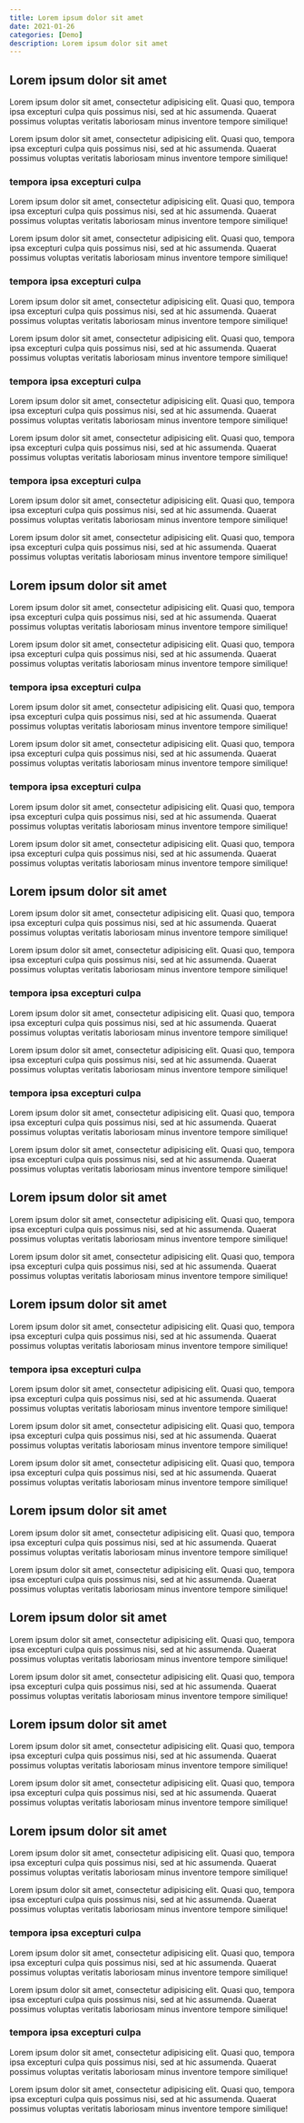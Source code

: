 ```yaml
---
title: Lorem ipsum dolor sit amet
date: 2021-01-26
categories: [Demo]
description: Lorem ipsum dolor sit amet
---
```


## Lorem ipsum dolor sit amet

Lorem ipsum dolor sit amet, consectetur adipisicing elit. Quasi quo, tempora ipsa excepturi culpa quis possimus nisi, sed at hic assumenda. Quaerat possimus voluptas veritatis laboriosam minus inventore tempore similique!


Lorem ipsum dolor sit amet, consectetur adipisicing elit. Quasi quo, tempora ipsa excepturi culpa quis possimus nisi, sed at hic assumenda. Quaerat possimus voluptas veritatis laboriosam minus inventore tempore similique!

<!-- more -->

### tempora ipsa excepturi culpa

Lorem ipsum dolor sit amet, consectetur adipisicing elit. Quasi quo, tempora ipsa excepturi culpa quis possimus nisi, sed at hic assumenda. Quaerat possimus voluptas veritatis laboriosam minus inventore tempore similique!


Lorem ipsum dolor sit amet, consectetur adipisicing elit. Quasi quo, tempora ipsa excepturi culpa quis possimus nisi, sed at hic assumenda. Quaerat possimus voluptas veritatis laboriosam minus inventore tempore similique!

### tempora ipsa excepturi culpa

Lorem ipsum dolor sit amet, consectetur adipisicing elit. Quasi quo, tempora ipsa excepturi culpa quis possimus nisi, sed at hic assumenda. Quaerat possimus voluptas veritatis laboriosam minus inventore tempore similique!


Lorem ipsum dolor sit amet, consectetur adipisicing elit. Quasi quo, tempora ipsa excepturi culpa quis possimus nisi, sed at hic assumenda. Quaerat possimus voluptas veritatis laboriosam minus inventore tempore similique!
### tempora ipsa excepturi culpa

Lorem ipsum dolor sit amet, consectetur adipisicing elit. Quasi quo, tempora ipsa excepturi culpa quis possimus nisi, sed at hic assumenda. Quaerat possimus voluptas veritatis laboriosam minus inventore tempore similique!


Lorem ipsum dolor sit amet, consectetur adipisicing elit. Quasi quo, tempora ipsa excepturi culpa quis possimus nisi, sed at hic assumenda. Quaerat possimus voluptas veritatis laboriosam minus inventore tempore similique!
### tempora ipsa excepturi culpa

Lorem ipsum dolor sit amet, consectetur adipisicing elit. Quasi quo, tempora ipsa excepturi culpa quis possimus nisi, sed at hic assumenda. Quaerat possimus voluptas veritatis laboriosam minus inventore tempore similique!


Lorem ipsum dolor sit amet, consectetur adipisicing elit. Quasi quo, tempora ipsa excepturi culpa quis possimus nisi, sed at hic assumenda. Quaerat possimus voluptas veritatis laboriosam minus inventore tempore similique!


## Lorem ipsum dolor sit amet

Lorem ipsum dolor sit amet, consectetur adipisicing elit. Quasi quo, tempora ipsa excepturi culpa quis possimus nisi, sed at hic assumenda. Quaerat possimus voluptas veritatis laboriosam minus inventore tempore similique!


Lorem ipsum dolor sit amet, consectetur adipisicing elit. Quasi quo, tempora ipsa excepturi culpa quis possimus nisi, sed at hic assumenda. Quaerat possimus voluptas veritatis laboriosam minus inventore tempore similique!

### tempora ipsa excepturi culpa

Lorem ipsum dolor sit amet, consectetur adipisicing elit. Quasi quo, tempora ipsa excepturi culpa quis possimus nisi, sed at hic assumenda. Quaerat possimus voluptas veritatis laboriosam minus inventore tempore similique!


Lorem ipsum dolor sit amet, consectetur adipisicing elit. Quasi quo, tempora ipsa excepturi culpa quis possimus nisi, sed at hic assumenda. Quaerat possimus voluptas veritatis laboriosam minus inventore tempore similique!

### tempora ipsa excepturi culpa

Lorem ipsum dolor sit amet, consectetur adipisicing elit. Quasi quo, tempora ipsa excepturi culpa quis possimus nisi, sed at hic assumenda. Quaerat possimus voluptas veritatis laboriosam minus inventore tempore similique!


Lorem ipsum dolor sit amet, consectetur adipisicing elit. Quasi quo, tempora ipsa excepturi culpa quis possimus nisi, sed at hic assumenda. Quaerat possimus voluptas veritatis laboriosam minus inventore tempore similique!

## Lorem ipsum dolor sit amet

Lorem ipsum dolor sit amet, consectetur adipisicing elit. Quasi quo, tempora ipsa excepturi culpa quis possimus nisi, sed at hic assumenda. Quaerat possimus voluptas veritatis laboriosam minus inventore tempore similique!


Lorem ipsum dolor sit amet, consectetur adipisicing elit. Quasi quo, tempora ipsa excepturi culpa quis possimus nisi, sed at hic assumenda. Quaerat possimus voluptas veritatis laboriosam minus inventore tempore similique!

### tempora ipsa excepturi culpa

Lorem ipsum dolor sit amet, consectetur adipisicing elit. Quasi quo, tempora ipsa excepturi culpa quis possimus nisi, sed at hic assumenda. Quaerat possimus voluptas veritatis laboriosam minus inventore tempore similique!


Lorem ipsum dolor sit amet, consectetur adipisicing elit. Quasi quo, tempora ipsa excepturi culpa quis possimus nisi, sed at hic assumenda. Quaerat possimus voluptas veritatis laboriosam minus inventore tempore similique!


### tempora ipsa excepturi culpa

Lorem ipsum dolor sit amet, consectetur adipisicing elit. Quasi quo, tempora ipsa excepturi culpa quis possimus nisi, sed at hic assumenda. Quaerat possimus voluptas veritatis laboriosam minus inventore tempore similique!


Lorem ipsum dolor sit amet, consectetur adipisicing elit. Quasi quo, tempora ipsa excepturi culpa quis possimus nisi, sed at hic assumenda. Quaerat possimus voluptas veritatis laboriosam minus inventore tempore similique!



## Lorem ipsum dolor sit amet

Lorem ipsum dolor sit amet, consectetur adipisicing elit. Quasi quo, tempora ipsa excepturi culpa quis possimus nisi, sed at hic assumenda. Quaerat possimus voluptas veritatis laboriosam minus inventore tempore similique!


Lorem ipsum dolor sit amet, consectetur adipisicing elit. Quasi quo, tempora ipsa excepturi culpa quis possimus nisi, sed at hic assumenda. Quaerat possimus voluptas veritatis laboriosam minus inventore tempore similique!

## Lorem ipsum dolor sit amet

Lorem ipsum dolor sit amet, consectetur adipisicing elit. Quasi quo, tempora ipsa excepturi culpa quis possimus nisi, sed at hic assumenda. Quaerat possimus voluptas veritatis laboriosam minus inventore tempore similique!


### tempora ipsa excepturi culpa

Lorem ipsum dolor sit amet, consectetur adipisicing elit. Quasi quo, tempora ipsa excepturi culpa quis possimus nisi, sed at hic assumenda. Quaerat possimus voluptas veritatis laboriosam minus inventore tempore similique!


Lorem ipsum dolor sit amet, consectetur adipisicing elit. Quasi quo, tempora ipsa excepturi culpa quis possimus nisi, sed at hic assumenda. Quaerat possimus voluptas veritatis laboriosam minus inventore tempore similique!


Lorem ipsum dolor sit amet, consectetur adipisicing elit. Quasi quo, tempora ipsa excepturi culpa quis possimus nisi, sed at hic assumenda. Quaerat possimus voluptas veritatis laboriosam minus inventore tempore similique!

## Lorem ipsum dolor sit amet

Lorem ipsum dolor sit amet, consectetur adipisicing elit. Quasi quo, tempora ipsa excepturi culpa quis possimus nisi, sed at hic assumenda. Quaerat possimus voluptas veritatis laboriosam minus inventore tempore similique!


Lorem ipsum dolor sit amet, consectetur adipisicing elit. Quasi quo, tempora ipsa excepturi culpa quis possimus nisi, sed at hic assumenda. Quaerat possimus voluptas veritatis laboriosam minus inventore tempore similique!

## Lorem ipsum dolor sit amet

Lorem ipsum dolor sit amet, consectetur adipisicing elit. Quasi quo, tempora ipsa excepturi culpa quis possimus nisi, sed at hic assumenda. Quaerat possimus voluptas veritatis laboriosam minus inventore tempore similique!


Lorem ipsum dolor sit amet, consectetur adipisicing elit. Quasi quo, tempora ipsa excepturi culpa quis possimus nisi, sed at hic assumenda. Quaerat possimus voluptas veritatis laboriosam minus inventore tempore similique!

## Lorem ipsum dolor sit amet

Lorem ipsum dolor sit amet, consectetur adipisicing elit. Quasi quo, tempora ipsa excepturi culpa quis possimus nisi, sed at hic assumenda. Quaerat possimus voluptas veritatis laboriosam minus inventore tempore similique!


Lorem ipsum dolor sit amet, consectetur adipisicing elit. Quasi quo, tempora ipsa excepturi culpa quis possimus nisi, sed at hic assumenda. Quaerat possimus voluptas veritatis laboriosam minus inventore tempore similique!

## Lorem ipsum dolor sit amet

Lorem ipsum dolor sit amet, consectetur adipisicing elit. Quasi quo, tempora ipsa excepturi culpa quis possimus nisi, sed at hic assumenda. Quaerat possimus voluptas veritatis laboriosam minus inventore tempore similique!


Lorem ipsum dolor sit amet, consectetur adipisicing elit. Quasi quo, tempora ipsa excepturi culpa quis possimus nisi, sed at hic assumenda. Quaerat possimus voluptas veritatis laboriosam minus inventore tempore similique!


### tempora ipsa excepturi culpa

Lorem ipsum dolor sit amet, consectetur adipisicing elit. Quasi quo, tempora ipsa excepturi culpa quis possimus nisi, sed at hic assumenda. Quaerat possimus voluptas veritatis laboriosam minus inventore tempore similique!


Lorem ipsum dolor sit amet, consectetur adipisicing elit. Quasi quo, tempora ipsa excepturi culpa quis possimus nisi, sed at hic assumenda. Quaerat possimus voluptas veritatis laboriosam minus inventore tempore similique!


### tempora ipsa excepturi culpa

Lorem ipsum dolor sit amet, consectetur adipisicing elit. Quasi quo, tempora ipsa excepturi culpa quis possimus nisi, sed at hic assumenda. Quaerat possimus voluptas veritatis laboriosam minus inventore tempore similique!


Lorem ipsum dolor sit amet, consectetur adipisicing elit. Quasi quo, tempora ipsa excepturi culpa quis possimus nisi, sed at hic assumenda. Quaerat possimus voluptas veritatis laboriosam minus inventore tempore similique!

